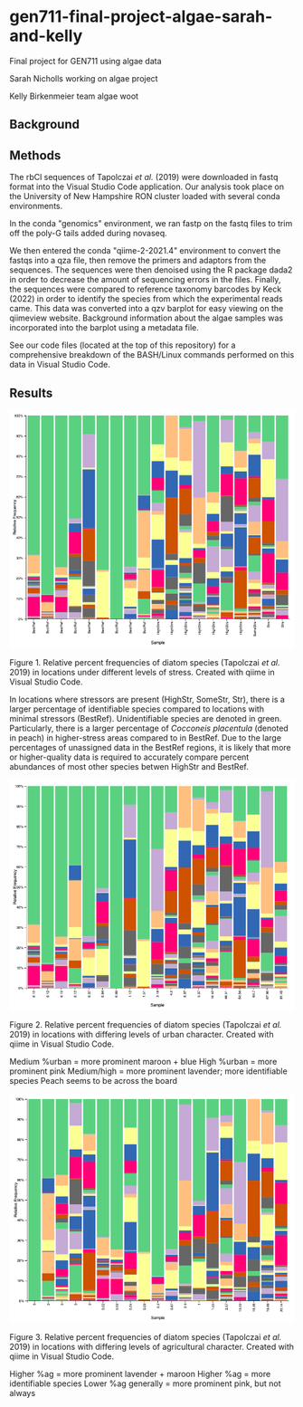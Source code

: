 # gen711-final-project-algae-sarah-and-kelly
Final project for GEN711 using algae data

Sarah Nicholls
working on algae project

Kelly Birkenmeier
team algae woot

## Background

## Methods
The rbCl sequences of Tapolczai _et al._ (2019) were downloaded in fastq format into the Visual Studio Code application. Our analysis took place on the University of New Hampshire RON cluster loaded with several conda environments.

In the conda "genomics" environment, we ran fastp on the fastq files to trim off the poly-G tails added during novaseq. 

We then entered the conda "qiime-2-2021.4" environment to convert the fastqs into a qza file, then remove the primers and adaptors from the sequences. The sequences were then denoised using the R package dada2 in order to decrease the amount of sequencing errors in the files. Finally, the sequences were compared to reference taxonomy barcodes by Keck (2022) in order to identify the species from which the experimental reads came. This data was converted into a qzv barplot for easy viewing on the qiimeview website. Background information about the algae samples was incorporated into the barplot using a metadata file.

See our code files (located at the top of this repository) for a comprehensive breakdown of the BASH/Linux commands performed on this data in Visual Studio Code.


## Results

![plot](Figures/Stresslevels.png)

Figure 1. Relative percent frequencies of diatom species (Tapolczai _et al._ 2019) in locations under different levels of stress. Created with qiime in Visual Studio Code.

In locations where stressors are present (HighStr, SomeStr, Str), there is a larger percentage of identifiable species compared to locations with minimal stressors (BestRef). Unidentifiable species are denoted in green. Particularly, there is a larger percentage of _Cocconeis placentula_ (denoted in peach) in higher-stress areas compared to in BestRef. Due to the large percentages of unassigned data in the BestRef regions, it is likely that more or higher-quality data is required to accurately compare percent abundances of most other species betwen HighStr and BestRef.


![plot](Figures/Urban.png)

Figure 2. Relative percent frequencies of diatom species (Tapolczai _et al._ 2019) in locations with differing levels of urban character. Created with qiime in Visual Studio Code.

Medium %urban = more prominent maroon + blue
High %urban = more prominent pink
Medium/high = more prominent lavender; more identifiable species
Peach seems to be across the board


![plot](Figures/Agriculture.png)

Figure 3. Relative percent frequencies of diatom species (Tapolczai _et al._ 2019) in locations with differing levels of agricultural character. Created with qiime in Visual Studio Code.

Higher %ag = more prominent lavender + maroon
Higher %ag = more identifiable species
Lower %ag generally = more prominent pink, but not always
